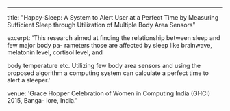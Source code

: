 ---
title: "Happy-Sleep: A System to Alert User at a Perfect Time by Measuring
Sufficient Sleep through Utilization of Multiple Body Area Sensors"

excerpt: 'This research aimed at finding the relationship between sleep and few major body pa-
rameters those are affected by sleep like brainwave, melatonin level, cortisol level, and

body temperature etc. Utilizing few body area sensors and using the proposed algorithm
a computing system can calculate a perfect time to alert a sleeper.'

venue: 'Grace Hopper Celebration of Women in Computing India (GHCI) 2015, Banga-
lore, India.'
